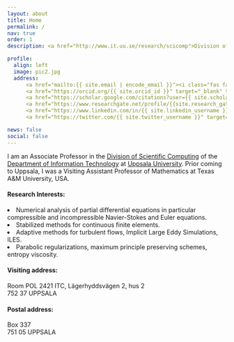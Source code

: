 ```yaml
---
layout: about
title: Home
permalink: /
nav: true
order: 1
description: <a href="http://www.it.uu.se/research/scicomp">Division of Scientific Computing</a>, <a href="http://www.it.uu.se">Department of Information Technology</a>, <a href="http://www.uu.se">Uppsala University</a>

profile:
  align: left
  image: pic2.jpg
  address:
      <a href="mailto:{{ site.email | encode_email }}"><i class="fas fa-envelope fa-2x"></i></a>
      <a href="https://orcid.org/{{ site.orcid_id }}" target="_blank" title="ORCID"><i class="ai ai-orcid fa-2x"></i></a>
      <a href="https://scholar.google.com/citations?user={{ site.scholar_userid }}" target="_blank" title="Google Scholar"><i class="ai ai-google-scholar fa-2x"></i></a>
      <a href="https://www.researchgate.net/profile/{{site.research_gate_profile}}/" target="_blank" title="ResearchGate"><i class="ai ai-researchgate  fa-2x"></i></a>
      <a href="https://www.linkedin.com/in/{{ site.linkedin_username }}" target="_blank" title="LinkedIn"><i class="fab fa-linkedin  fa-2x"></i></a>
      <a href="https://twitter.com/{{ site.twitter_username }}" target="_blank" title="Twitter"><i class="fab fa-twitter  fa-2x"></i></a>

news: false
social: false
---
```


  <p>
      <a href="mailto:{{ site.email | encode_email }}"><i class="fas fa-envelope fa-2x"></i></a>
      <a href="https://orcid.org/{{ site.orcid_id }}" target="_blank" title="ORCID"><i class="ai ai-orcid fa-2x"></i></a>
      <a href="https://scholar.google.com/citations?user={{ site.scholar_userid }}" target="_blank" title="Google Scholar"><i class="ai ai-google-scholar fa-2x"></i></a>
      <a href="https://www.researchgate.net/profile/{{site.research_gate_profile}}/" target="_blank" title="ResearchGate"><i class="ai ai-researchgate  fa-2x"></i></a>
      <a href="https://www.linkedin.com/in/{{ site.linkedin_username }}" target="_blank" title="LinkedIn"><i class="fab fa-linkedin  fa-2x"></i></a>
      <a href="https://twitter.com/{{ site.twitter_username }}" target="_blank" title="Twitter"><i class="fab fa-twitter  fa-2x"></i></a>
   </p>
  <p>
      <a href="mailto:{{ site.email | encode_email }}"><i class="fas fa-envelope fa-lg"></i></a>
      <a href="https://orcid.org/{{ site.orcid_id }}" target="_blank" title="ORCID"><i class="ai ai-orcid fa-lg"></i></a>
      <a href="https://scholar.google.com/citations?user={{ site.scholar_userid }}" target="_blank" title="Google Scholar"><i class="ai ai-google-scholar fa-lg"></i></a>
      <a href="https://www.researchgate.net/profile/{{site.research_gate_profile}}/" target="_blank" title="ResearchGate"><i class="ai ai-researchgate  fa-lg"></i></a>
      <a href="https://www.linkedin.com/in/{{ site.linkedin_username }}" target="_blank" title="LinkedIn"><i class="fab fa-linkedin  fa-lg"></i></a>
      <a href="https://twitter.com/{{ site.twitter_username }}" target="_blank" title="Twitter"><i class="fab fa-twitter  fa-lg"></i></a>
   </p>

I am an Associate Professor in the 
<a href="http://www.it.uu.se/research/scicomp">Division of Scientific Computing</a> 
of the <a href="http://www.it.uu.se">Department of Information Technology</a>
at <a href="http://www.uu.se">Uppsala University</a>. 
Prior coming to Uppsala, I was a Visiting Assistant Professor of Mathematics at 
Texas A&M University, USA.

<h4>Research Interests:</h4> 
<li> 
  Numerical analysis of partial differential equations in particular
  compressible and incompressible Navier-Stokes and Euler equations.
</li>
<li> 
  Stabilized methods for continuous finite elements.
</li>
<li> 
  Adaptive methods for turbulent flows,
  Implicit Large Eddy Simulations, ILES.
</li>
<li> 
  Parabolic regularizations, maximum principle preserving schemes, entropy viscosity.
</li>

<h4>Visiting address:</h4> 
  Room POL 2421 ITC, Lägerhyddsvägen 2, hus 2 <br>
  752 37 UPPSALA

<h4>Postal address:</h4>
  Box 337 <br>
  751 05 UPPSALA
